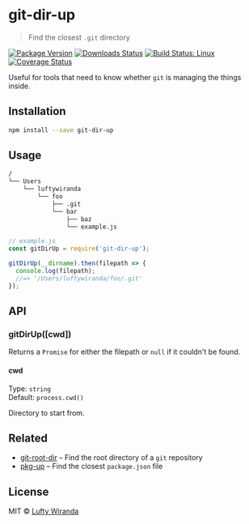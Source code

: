 # git-dir-up

> Find the closest `.git` directory

[![Package Version](https://img.shields.io/npm/v/git-dir-up.svg?style=flat-square)](https://www.npmjs.com/package/git-dir-up)
[![Downloads Status](https://img.shields.io/npm/dm/git-dir-up.svg?style=flat-square)](https://npm-stat.com/charts.html?package=git-dir-up&from=2016-04-01)
[![Build Status: Linux](https://img.shields.io/travis/luftywiranda13/git-dir-up/master.svg?style=flat-square)](https://travis-ci.org/luftywiranda13/git-dir-up)
[![Coverage Status](https://img.shields.io/codecov/c/github/luftywiranda13/git-dir-up/master.svg?style=flat-square)](https://codecov.io/gh/luftywiranda13/git-dir-up)

Useful for tools that need to know whether `git` is managing the things inside.

## Installation

```sh
npm install --save git-dir-up
```

## Usage

```sh
/
└── Users
    └── luftywiranda
        └── foo
            ├── .git
            └── bar
                ├── baz
                └── example.js
```

```js
// example.js
const gitDirUp = require('git-dir-up');

gitDirUp(__dirname).then(filepath => {
  console.log(filepath);
  //=> '/Users/luftywiranda/foo/.git'
});
```

## API

### gitDirUp([cwd])

Returns a `Promise` for either the filepath or `null` if it couldn't be found.

#### cwd

Type: `string`<br />
Default: `process.cwd()`

Directory to start from.

## Related

* [git-root-dir](https://github.com/luftywiranda13/git-root-dir) – Find the root directory of a `git` repository
* [pkg-up](https://github.com/sindresorhus/pkg-up) – Find the closest `package.json` file

## License

MIT &copy; [Lufty Wiranda](https://www.luftywiranda.com)
